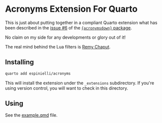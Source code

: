 # Acronyms Extension For Quarto

This is just about putting together in a compliant Quarto extension
what has been described in the [issue #6](https://github.com/rchaput/acronymsdown/issues/6#issuecomment-1519101644)
of the [`{acronymsdown}` package](https://rchaput.github.io/acronymsdown).

No claim on my side for any developments or glory out of it!

The real mind behind the Lua filters is [Remy Chaput](https://github.com/rchaput).

## Installing



```bash
quarto add espinielli/acronyms
```

This will install the extension under the `_extensions` subdirectory.
If you're using version control, you will want to check in this directory.

## Using

See the [example.qmd](example.qmd) file.

